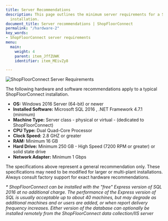 ```yaml
---
title: Server Recommendations
description: This page outlines the minimum server requirements for a ShopFloorConnect
  installation.
document_title: Server recommendations | ShopFloorConnect
permalink: "/hardware-2"
key_words:
- ShopFloorConnect server requirements
menu:
  main:
    weight: 4
    parent: item_JffZUWK
    identifier: item_MEivZy8

---
```

![ShopFloorConnect Server Requirements](/uploads/2020/04/15/hardware.jpg)

The following hardware and software recommendations apply to a typical ShopFloorConnect installation.

- **OS:** Windows 2016 Server (64-bit) or newer
- **Installed Software:** Microsoft SQL 2016 , .NET Framework 4.7.1 (minimum)
- **Machine Type:** Server class - physical or virtual - (dedicated to ShopFloorConnect)
- **CPU Type:** Dual Quad-Core Processor
- **Clock Speed:** 2.8 GHZ or greater
- **RAM:** Minimum 16 GB
- **Hard Drive:** Minimum 250 GB - High Speed (7200 RPM or greater) or solid state drive
- **Network Adapter:** Minimum 1 Gbps

The specifications above represent a general recommendation only. These specifications may need to be modified for larger or multi-plant installations. Always consult factory support for exact hardware recommendations.

_\* ShopFloorConnect can be installed with the "free" Express version of SQL 2016 at no additional charge. The performance of the Express version of SQL is usually acceptable up to about 40 machines, but may degrade as additional machines and or users are added, or when report delivery frequency increases. Either version of the database can optionally be installed remotely from the ShopFloorConnect data collection/IIS server_